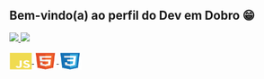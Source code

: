 ## Bem-vindo(a) ao perfil do Dev em Dobro 😁

 <div>
   <a href="https://github.com/Helsing49538">
   <img height="180em" src="https://github-readme-stats.vercel.app/api?username=Helsing49538&show_icons=true&theme=t&include_all_commits=true&count_private=true"/>
   <img height="180em" src="https://github-readme-stats.vercel.app/api/top-langs/?username=Helsing49538&layout=compact&langs_count=6&theme=tokyonight"/>
</div>
    
<div style="display: inline_block"><br>
  <img align="center" alt="Js" height="30" width="40" src="https://raw.githubusercontent.com/devicons/devicon/master/icons/javascript/javascript-plain.svg">
  <img align="center" alt="HTML" height="30" width="40" src="https://raw.githubusercontent.com/devicons/devicon/master/icons/html5/html5-original.svg">
  <img align="center" alt="CSS" height="30" width="40" src="https://raw.githubusercontent.com/devicons/devicon/master/icons/css3/css3-original.svg">
